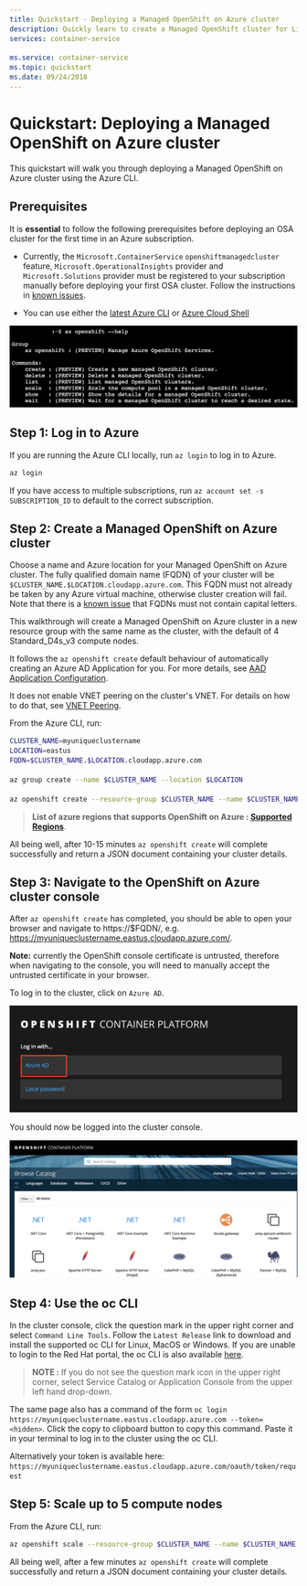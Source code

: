 ```yaml
---
title: Quickstart - Deploying a Managed OpenShift on Azure cluster
description: Quickly learn to create a Managed OpenShift cluster for Linux containers with the Azure CLI.
services: container-service

ms.service: container-service
ms.topic: quickstart
ms.date: 09/24/2018
---
```


# Quickstart: Deploying a Managed OpenShift on Azure cluster

This quickstart will walk you through deploying a Managed OpenShift on Azure
cluster using the Azure CLI.

## Prerequisites

It is **essential** to follow the following prerequisites before deploying an OSA
cluster for the first time in an Azure subscription.

- Currently, the `Microsoft.ContainerService` `openshiftmanagedcluster` feature,
  `Microsoft.OperationalInsights` provider and `Microsoft.Solutions` provider
  must be registered to your subscription manually before deploying your first
  OSA cluster.  Follow the instructions in [known
  issues](known-issues.md#providers-and-features-must-be-registered-manually).

- You can use either the [latest Azure CLI](https://docs.microsoft.com/en-us/cli/azure/install-azure-cli?view=azure-cli-latest) or [Azure Cloud Shell](https://shell.azure.com/)

![](./media/OSA_AZ_CLI.png)

## Step 1: Log in to Azure

If you are running the Azure CLI locally, run `az login` to log in to Azure.

```bash
az login
```

If you have access to multiple subscriptions, run `az account set -s
SUBSCRIPTION_ID` to default to the correct subscription.

## Step 2: Create a Managed OpenShift on Azure cluster

Choose a name and Azure location for your Managed OpenShift on Azure cluster.
The fully qualified domain name (FQDN) of your cluster will be
`$CLUSTER_NAME.$LOCATION.cloudapp.azure.com`.  This FQDN must not already be
taken by any Azure virtual machine, otherwise cluster creation will fail.  Note
that there is a [known
issue](known-issues.md#cannot-create-cluster-with-fqdns-containing-capital-letters)
that FQDNs must not contain capital letters.

This walkthrough will create a Managed OpenShift on Azure cluster in a new
resource group with the same name as the cluster, with the default of 4
Standard_D4s_v3 compute nodes.

It follows the `az openshift create` default behaviour of automatically creating
an Azure AD Application for you.  For more details, see [AAD Application
Configuration](aad-application-configuration.md).

It does not enable VNET peering on the cluster's VNET.  For details on how to do
that, see [VNET Peering](vnet-peering.md).

From the Azure CLI, run:

```bash
CLUSTER_NAME=myuniqueclustername
LOCATION=eastus
FQDN=$CLUSTER_NAME.$LOCATION.cloudapp.azure.com

az group create --name $CLUSTER_NAME --location $LOCATION

az openshift create --resource-group $CLUSTER_NAME --name $CLUSTER_NAME -l $LOCATION --fqdn $FQDN
```

> **List of azure regions that supports OpenShift on Azure : [Supported Regions](supported-resources.md#azure-regions)**.

All being well, after 10-15 minutes `az openshift create` will complete
successfully and return a JSON document containing your cluster details.

## Step 3: Navigate to the OpenShift on Azure cluster console

After `az openshift create` has completed, you should be able to open your
browser and navigate to https://$FQDN/, e.g.
https://myuniqueclustername.eastus.cloudapp.azure.com/.

**Note:** currently the OpenShift console certificate is untrusted, therefore
when navigating to the console, you will need to manually accept the untrusted
certificate in your browser.

To log in to the cluster, click on `Azure AD`.

![](./media/OSA_Auth.png)

You should now be logged into the cluster console.

![](./media/OSA_Console.png)

## Step 4: Use the oc CLI

In the cluster console, click the question mark in the upper right corner and
select `Command Line Tools`.  Follow the `Latest Release` link to download and
install the supported oc CLI for Linux, MacOS or Windows.  If you are unable to login to the Red Hat portal, the oc CLI is also available [here](https://www.okd.io/download.html).

> **NOTE :** 
If you do not see the question mark icon in the upper right corner, select Service Catalog or Application Console from the upper left hand drop-down.

The same page also has a command of the form `oc login
https://myuniqueclustername.eastus.cloudapp.azure.com --token=<hidden>`.  Click
the copy to clipboard button to copy this command.  Paste it in your terminal to
log in to the cluster using the oc CLI.  

Alternatively your token is available here: `https://myuniqueclustername.eastus.cloudapp.azure.com/oauth/token/request`

## Step 5: Scale up to 5 compute nodes

From the Azure CLI, run:

```bash
az openshift scale --resource-group $CLUSTER_NAME --name $CLUSTER_NAME --compute-count 5
```

All being well, after a few minutes `az openshift create` will complete
successfully and return a JSON document containing your cluster details.
